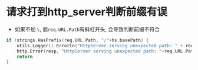 # 请求打到http_server判断前缀有误
- 如果不加 `\`, 而`req.URL.Path`有斜杠开头, 会导致判断前缀不符合
```go
if !strings.HasPrefix(req.URL.Path, "/"+hs.basePath) {
    utils.Logger().Errorln("HttpServer serving unexpected path: " + req.URL.Path)
    http.Error(resp, "HttpServer serving unexpected path: "+req.URL.Path, http.StatusBadRequest)
    return
}
```